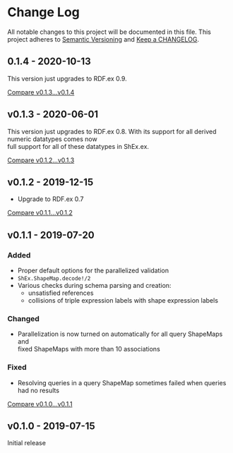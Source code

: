 # Change Log

All notable changes to this project will be documented in this file.
This project adheres to [Semantic Versioning](http://semver.org/) and
[Keep a CHANGELOG](http://keepachangelog.com).


## 0.1.4 - 2020-10-13

This version just upgrades to RDF.ex 0.9.

[Compare v0.1.3...v0.1.4](https://github.com/rdf-elixir/shex-ex/compare/v0.1.3...v0.1.4)



## v0.1.3 - 2020-06-01

This version just upgrades to RDF.ex 0.8. With its support for all derived numeric datatypes comes now  
full support for all of these datatypes in ShEx.ex. 


[Compare v0.1.2...v0.1.3](https://github.com/rdf-elixir/shex-ex/compare/v0.1.2...v0.1.3)



## v0.1.2 - 2019-12-15

- Upgrade to RDF.ex 0.7

[Compare v0.1.1...v0.1.2](https://github.com/rdf-elixir/shex-ex/compare/v0.1.1...v0.1.2)



## v0.1.1 - 2019-07-20

### Added

- Proper default options for the parallelized validation 
- `ShEx.ShapeMap.decode!/2`
- Various checks during schema parsing and creation:
	- unsatisfied references
	- collisions of triple expression labels with shape expression labels

### Changed

- Parallelization is now turned on automatically for all query ShapeMaps and  
  fixed ShapeMaps with more than 10 associations

### Fixed

- Resolving queries in a query ShapeMap sometimes failed when queries had no results  


[Compare v0.1.0...v0.1.1](https://github.com/rdf-elixir/shex-ex/compare/v0.1.0...v0.1.1)



## v0.1.0 - 2019-07-15

Initial release
